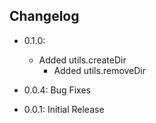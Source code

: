 ## Changelog
	
- 0.1.0:
  - Added utils.createDir
	- Added utils.removeDir
	
- 0.0.4: Bug Fixes	
- 0.0.1: Initial Release

